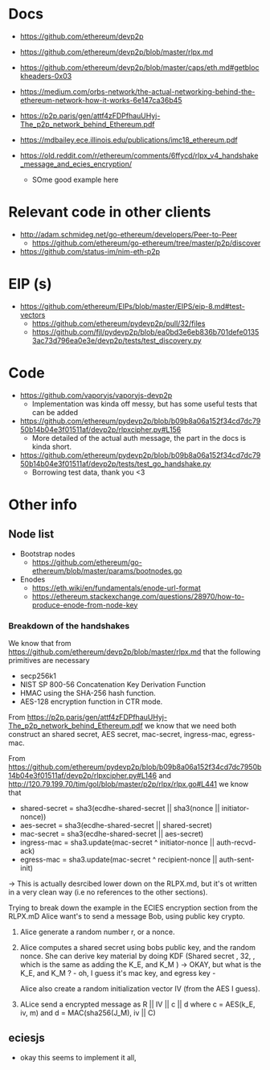 
# Docs
- https://github.com/ethereum/devp2p
- https://github.com/ethereum/devp2p/blob/master/rlpx.md
- https://github.com/ethereum/devp2p/blob/master/caps/eth.md#getblockheaders-0x03

- https://medium.com/orbs-network/the-actual-networking-behind-the-ethereum-network-how-it-works-6e147ca36b45
- https://p2p.paris/gen/attf4zFDPfhauUHyj-The_p2p_network_behind_Ethereum.pdf
- https://mdbailey.ece.illinois.edu/publications/imc18_ethereum.pdf
- https://old.reddit.com/r/ethereum/comments/6ffycd/rlpx_v4_handshake_message_and_ecies_encryption/
    - SOme good example here

# Relevant code in other clients
- http://adam.schmideg.net/go-ethereum/developers/Peer-to-Peer
    - https://github.com/ethereum/go-ethereum/tree/master/p2p/discover
- https://github.com/status-im/nim-eth-p2p


# EIP (s)
- https://github.com/ethereum/EIPs/blob/master/EIPS/eip-8.md#test-vectors
    - https://github.com/ethereum/pydevp2p/pull/32/files
    - https://github.com/fjl/pydevp2p/blob/ea0bd3e6eb836b701defe01353ac73d796ea0e3e/devp2p/tests/test_discovery.py

# Code 
- https://github.com/vaporyjs/vaporyjs-devp2p
    - Implementation was kinda off messy, but has some useful tests that can be added
- https://github.com/ethereum/pydevp2p/blob/b09b8a06a152f34cd7dc7950b14b04e3f01511af/devp2p/rlpxcipher.py#L156
    - More detailed of the actual auth message, the part in the docs is kinda short.
- https://github.com/ethereum/pydevp2p/blob/b09b8a06a152f34cd7dc7950b14b04e3f01511af/devp2p/tests/test_go_handshake.py
    - Borrowing test data, thank you <3
     
# Other info
## Node list
- Bootstrap nodes
    - https://github.com/ethereum/go-ethereum/blob/master/params/bootnodes.go
- Enodes
    - https://eth.wiki/en/fundamentals/enode-url-format
    - https://ethereum.stackexchange.com/questions/28970/how-to-produce-enode-from-node-key



### Breakdown of the handshakes
We know that from https://github.com/ethereum/devp2p/blob/master/rlpx.md that the following primitives are necessary
- secp256k1
- NIST SP 800-56 Concatenation Key Derivation Function
- HMAC using the SHA-256 hash function.
- AES-128 encryption function in CTR mode.

From https://p2p.paris/gen/attf4zFDPfhauUHyj-The_p2p_network_behind_Ethereum.pdf we know that we need both construct an shared secret, AES secret, mac-secret, ingress-mac, egress-mac.

From  https://github.com/ethereum/pydevp2p/blob/b09b8a06a152f34cd7dc7950b14b04e3f01511af/devp2p/rlpxcipher.py#L146 and http://120.79.199.70/tim/gol/blob/master/p2p/rlpx/rlpx.go#L441 we know that
- shared-secret = sha3(ecdhe-shared-secret || sha3(nonce || initiator-nonce))
- aes-secret = sha3(ecdhe-shared-secret || shared-secret)
- mac-secret = sha3(ecdhe-shared-secret || aes-secret)
- ingress-mac = sha3.update(mac-secret ^ initiator-nonce || auth-recvd-ack)
- egress-mac = sha3.update(mac-secret ^ recipient-nonce || auth-sent-init)

-> This is actually desrcibed lower down on the RLPX.md, but it's ot written in a very clean way (i.e no references to the other sections).

Trying to break down the example in the ECIES encryption section from the RLPX.mD
Alice want's to send a message Bob, using public key crypto.

1. Alice generate a random number r, or a nonce.
2. 
    Alice computes a shared secret using bobs public key, and the random nonce.
    She can derive key material by doing KDF (Shared secret , 32, , which is the same as adding the K_E, and K_M ) -> OKAY, but what is the K_E, and K_M ? 
        - oh, I guess it's mac key, and egress key 
        - 
            
    Alice also create a random initialization vector IV (from the AES I guess).
3. ALice send a encrypted message as R || IV || c || d where c = AES(k_E, iv, m) and d = MAC(sha256(J_M), iv || C)


## eciesjs
- okay this seems to implement it all, 
